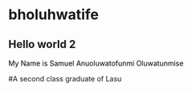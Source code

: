 # bholuhwatife
<hello world>
<p><h2>Hello world 2</h2></p>
<MARK><p>My Name is Samuel Anuoluwatofunmi Oluwatunmise</p></MARK>
#A second class graduate of Lasu
